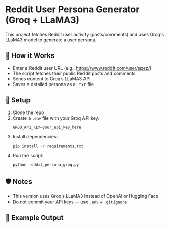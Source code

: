 # Reddit User Persona Generator (Groq + LLaMA3)

This project fetches Reddit user activity (posts/comments) and uses Groq's LLaMA3 model to generate a user persona.

## 🔧 How it Works

- Enter a Reddit user URL (e.g., https://www.reddit.com/user/spez/)
- The script fetches their public Reddit posts and comments
- Sends content to Groq’s LLaMA3 API
- Saves a detailed persona as a `.txt` file

## 🚀 Setup

1. Clone the repo
2. Create a `.env` file with your Groq API key:
    ```
    GROQ_API_KEY=your_api_key_here
    ```
3. Install dependencies:
    ```bash
    pip install -r requirements.txt
    ```
4. Run the script:
    ```bash
    python reddit_persona_groq.py
    ```

## 🛡️ Notes

- This version uses Groq’s LLaMA3 instead of OpenAI or Hugging Face
- Do not commit your API keys — use `.env` + `.gitignore`

## 📂 Example Output

